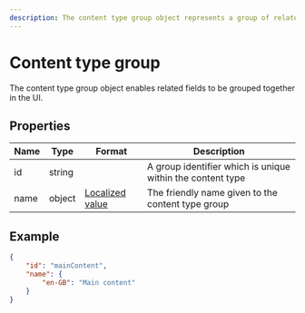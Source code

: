 ```yaml
---
description: The content type group object represents a group of related fields.
---
```

# Content type group

The content type group object enables related fields to be grouped together in the UI.

## Properties

| Name | Type   | Format                                           | Description                                                 |
|------|--------|--------------------------------------------------|-------------------------------------------------------------|
| id   | string |                                                  | A group identifier which is unique within the content type  |
| name | object | [Localized value](/key-concepts/localization.md) | The friendly name given to the content type group           |

## Example

```json
{
    "id": "mainContent",
    "name": {
        "en-GB": "Main content"
    }
}
```
